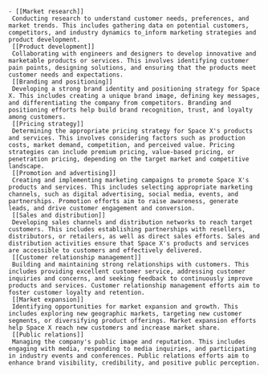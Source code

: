     - [[Market research]]
     Conducting research to understand customer needs, preferences, and market trends. This includes gathering data on potential customers, competitors, and industry dynamics to_inform marketing strategies and product development.
     [[Product development]]
     Collaborating with engineers and designers to develop innovative and marketable products or services. This involves identifying customer pain points, designing solutions, and ensuring that the products meet customer needs and expectations.
     [[Branding and positioning]]
     Developing a strong brand identity and positioning strategy for Space X. This includes creating a unique brand image, defining key messages, and differentiating the company from competitors. Branding and positioning efforts help build brand recognition, trust, and loyalty among customers.
     [[Pricing strategy]]
     Determining the appropriate pricing strategy for Space X's products and services. This involves considering factors such as production costs, market demand, competition, and perceived value. Pricing strategies can include premium pricing, value-based pricing, or penetration pricing, depending on the target market and competitive landscape.
     [[Promotion and advertising]]
     Creating and implementing marketing campaigns to promote Space X's products and services. This includes selecting appropriate marketing channels, such as digital advertising, social media, events, and partnerships. Promotion efforts aim to raise awareness, generate leads, and drive customer engagement and conversion.
     [[Sales and distribution]]
     Developing sales channels and distribution networks to reach target customers. This includes establishing partnerships with resellers, distributors, or retailers, as well as direct sales efforts. Sales and distribution activities ensure that Space X's products and services are accessible to customers and effectively delivered.
     [[Customer relationship management]]
     Building and maintaining strong relationships with customers. This includes providing excellent customer service, addressing customer inquiries and concerns, and seeking feedback to continuously improve products and services. Customer relationship management efforts aim to foster customer loyalty and retention.
     [[Market expansion]]
     Identifying opportunities for market expansion and growth. This includes exploring new geographic markets, targeting new customer segments, or diversifying product offerings. Market expansion efforts help Space X reach new customers and increase market share.
     [[Public relations]]
     Managing the company's public image and reputation. This includes engaging with media, responding to media inquiries, and participating in industry events and conferences. Public relations efforts aim to enhance brand visibility, credibility, and positive public perception.


